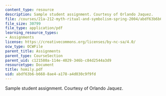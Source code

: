 ```yaml
---
content_type: resource
description: Sample student assignment. Courtesy of Orlando Jaquez.
file: /courses/21a-212-myth-ritual-and-symbolism-spring-2004/abdf63b6b6688ae4a178a4d030c9f9fd_homily.pdf
file_size: 30799
file_type: application/pdf
learning_resource_types:
- Assignments
license: https://creativecommons.org/licenses/by-nc-sa/4.0/
ocw_type: OCWFile
parent_title: Assignments
parent_type: CourseSection
parent_uid: c121580a-114e-4029-346b-c84d2544a3d9
resourcetype: Document
title: homily.pdf
uid: abdf63b6-b668-8ae4-a178-a4d030c9f9fd
---
```

Sample student assignment. Courtesy of Orlando Jaquez.